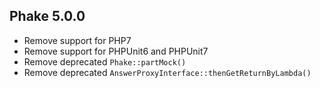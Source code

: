 ## Phake 5.0.0

- Remove support for PHP7
- Remove support for PHPUnit6 and PHPUnit7
- Remove deprecated `Phake::partMock()`
- Remove deprecated `AnswerProxyInterface::thenGetReturnByLambda()`
